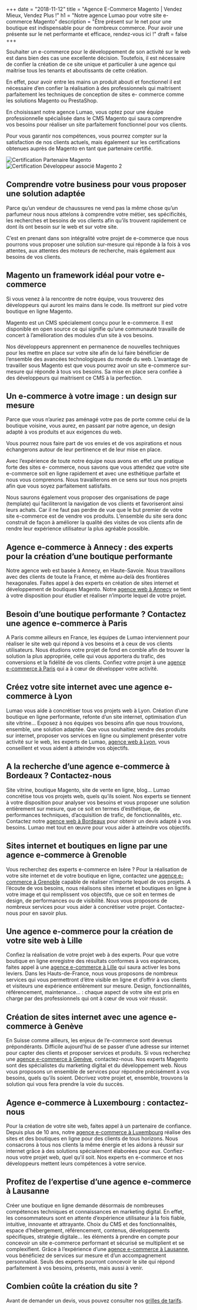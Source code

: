 +++
date = "2018-11-12"
title = "Agence E-Commerce Magento | Vendez Mieux, Vendez Plus !"
h1 = "Notre agence Lumao pour votre site e-commerce Magento"
description = "Être présent sur le net pour une boutique est indispensable pour de nombreux commerce. Pour avoir une présente sur le net performante et efficace, rendez-vous ici !"
draft = false
+++

Souhaiter un e-commerce pour le développement de son activité sur le web est dans bien des cas
une excellente décision. Toutefois, il est nécessaire de confier la création de ce site unique et
particulier à une agence qui maitrise tous les tenants et aboutissants de cette création.

En effet, pour avoir entre les mains un produit abouti et fonctionnel il est nécessaire d’en confier la
réalisation à des professionnels qui maitrisent parfaitement les techniques de conception de sites e-
commerce comme les solutions Magento ou PrestaShop.

En choisissant notre agence Lumao, vous optez pour une équipe professionnelle spécialisée dans le
CMS Magento qui saura comprendre vos besoins pour réaliser un site parfaitement fonctionnel pour vos
clients.

Pour vous garantir nos compétences, vous pourrez compter sur la satisfaction de nos clients actuels,
mais également sur les certifications obtenues auprès de Magento en tant que partenaire certifié.

<div class="row">
    <div class="col-xs-6"><img class="animate zoomIn margin-auto" src="/images/certification/community.png" alt="Certification Partenaire Magento" /></div>
    <div class="col-xs-6"><img class="animate zoomIn margin-auto" src="/images/certification/big_associate_developer_m2.png" alt="Certification Développeur associé Magento 2" /></div>
</div>

## Comprendre votre business pour vous proposer une solution adaptée

Parce qu’un vendeur de chaussures ne vend pas la même chose qu’un parfumeur nous nous attelons
à comprendre votre métier, ses spécificités, les recherches et besoins de vos clients afin qu’ils
trouvent rapidement ce dont ils ont besoin sur le web et sur votre site.

C’est en prenant dans son intégralité votre projet de e-commerce que nous pourrons vous proposer
une solution sur-mesure qui réponde à la fois à vos attentes, aux attentes des moteurs de recherche,
mais également aux besoins de vos clients.

## Magento un framework idéal pour votre e-commerce

Si vous venez à la rencontre de notre équipe, vous trouverez des développeurs qui auront les mains
dans le code. Ils mettront sur pied votre boutique en ligne Magento.

Magento est un CMS spécialement conçu pour le e-commerce. Il est disponible en open source ce qui
signifie qu’une communauté travaille de concert à l’amélioration des modules d’un site à vos
besoins.

Nos développeurs apprennent en permanence de nouvelles techniques pour les mettre en place sur
votre site afin de lui faire bénéficier de l’ensemble des avancées technologiques du monde du web.
L’avantage de travailler sous Magento est que vous pourrez avoir un site e-commerce sur-mesure qui
réponde à tous vos besoins. Sa mise en place sera confiée à des développeurs qui maitrisent ce CMS
à la perfection.

## Un e-commerce à votre image : un design sur mesure

Parce que vous n’auriez pas aménagé votre pas de porte comme celui de la boutique voisine, vous
aurez, en passant par notre agence, un design adapté à vos produits et aux exigences du web.

Vous pourrez nous faire part de vos envies et de vos aspirations et nous échangerons autour de leur
pertinence et de leur mise en place.

Avec l’expérience de toute notre équipe nous avons en effet une pratique forte des sites e-
commerce, nous savons que vous attendez que votre site e-commerce soit en ligne rapidement et avec une esthétique parfaite et nous vous comprenons. Nous travaillerons en ce sens sur tous nos
projets afin que vous soyez parfaitement satisfaits.

Nous saurons également vous proposer des organisations de page (template) qui faciliteront la
navigation de vos clients et favoriseront ainsi leurs achats. Car il ne faut pas perdre de vue que le but
premier de votre site e-commerce est de vendre vos produits. L’ensemble du site sera donc construit
de façon à améliorer la qualité des visites de vos clients afin de rendre leur expérience utilisateur la
plus agréable possible.

## Agence e-commerce à Annecy : des experts pour la création d’une boutique performante

Notre agence web est basée à Annecy, en Haute-Savoie. Nous travaillons avec des clients de toute la France, et même au-delà des frontières hexagonales. Faites appel à des experts en création de sites internet 
et développement de boutiques Magento. Notre [agence web à Annecy](/agence-ecom/annecy/) se tient à votre disposition pour étudier et réaliser n’importe lequel de votre projet.

## Besoin d’une boutique performante ? Contactez une agence e-commerce à Paris

A Paris comme ailleurs en France, les équipes de Lumao interviennent pour réaliser le site web qui répond à vos besoins et à ceux de vos clients utilisateurs. Nous étudions votre projet de fond en comble afin de trouver la solution la plus appropriée, 
celle qui vous apportera du trafic, des conversions et la fidélité de vos clients. Confiez votre projet à une [agence e-commerce à Paris](/agence-ecom/paris/) qui a à cœur de développer votre activité.

## Créez votre site internet avec une agence e-commerce à Lyon 

Lumao vous aide à concrétiser tous vos projets web à Lyon. Création d’une boutique en ligne performante, refonte d’un site internet, optimisation d’un site vitrine… Exposez à nos équipes vos besoins afin que nous trouvions, ensemble, une solution adaptée. Que vous souhaitiez vendre des produits sur internet, proposer vos services en ligne ou simplement présenter votre activité sur le web, les experts de Lumao, [agence web à Lyon](/agence-ecom/lyon/), vous conseillent et vous aident à atteindre vos objectifs.

## A la recherche d’une agence e-commerce à Bordeaux ? Contactez-nous

Site vitrine, boutique Magento, site de vente en ligne, blog… Lumao concrétise tous vos projets web, quels qu’ils soient. Nos experts se tiennent à votre disposition pour analyser vos besoins et vous proposer une solution entièrement sur mesure, que ce soit en termes d’esthétique, de performances techniques, d’acquisition de trafic, de fonctionnalités, etc. Contactez notre [agence web à Bordeaux](/agence-ecom/bordeaux/) pour obtenir un devis adapté à vos besoins. Lumao met tout en œuvre pour vous aider à atteindre vos objectifs.

## Sites internet et boutiques en ligne par une agence e-commerce à Grenoble

Vous recherchez des experts e-commerce en Isère ? Pour la réalisation de votre site internet et de votre boutique en ligne, contactez une [agence e-commerce à Grenoble](/agence-ecom/grenoble/) capable de réaliser n’importe lequel de vos projets. A l’écoute de vos besoins, nous réalisons sites internet et boutiques en ligne à votre image et qui remplissent vos objectifs, que ce soit en termes de design, de performances ou de visibilité. Nous vous proposons de nombreux services pour vous aider à concrétiser votre projet. Contactez-nous pour en savoir plus.

## Une agence e-commerce pour la création de votre site web à Lille

Confiez la réalisation de votre projet web à des experts. Pour que votre boutique en ligne enregistre des résultats conformes à vos espérances, faites appel à une [agence e-commerce à Lille](/agence-ecom/lille/) qui saura activer les bons leviers. Dans les Hauts-de-France, nous vous proposons de nombreux services qui vous permettront d’être visible en ligne et d’offrir à vos clients et visiteurs une expérience entièrement sur mesure. Design, fonctionnalités, référencement, maintenance… : chaque aspect de votre site est pris en charge par des professionnels qui ont à cœur de vous voir réussir.

## Création de sites internet avec une agence e-commerce à Genève

En Suisse comme ailleurs, les enjeux de l’e-commerce sont devenus prépondérants. Difficile aujourd’hui de se passer d’une adresse sur internet pour capter des clients et proposer services et produits. Si vous recherchez une [agence e-commerce à Genève](/agence-ecom/geneve/), contactez-nous. Nos experts Magento sont des spécialistes du marketing digital et du développement web. Nous vous proposons un ensemble de services pour répondre précisément à vos besoins, quels qu’ils soient. Décrivez votre projet et, ensemble, trouvons la solution qui vous fera prendre la voie du succès.

## Agence e-commerce à Luxembourg : contactez-nous

Pour la création de votre site web, faites appel à un partenaire de confiance. Depuis plus de 10 ans, notre [agence e-commerce à Luxembourg](/agence-ecom/luxembourg/) réalise des sites et des boutiques en ligne pour des clients de tous horizons. Nous consacrons à tous nos clients la même énergie et les aidons à réussir sur internet grâce à des solutions spécialement élaborées pour eux. Confiez-nous votre projet web, quel qu’il soit. Nos experts en e-commerce et nos développeurs mettent leurs compétences à votre service.

## Profitez de l’expertise d’une agence e-commerce à Lausanne

Créer une boutique en ligne demande désormais de nombreuses compétences techniques et connaissances en marketing digital. En effet, les consommateurs sont en attente d’expérience utilisateur à la fois fiable, intuitive, innovante et attrayante. Choix du CMS et des fonctionnalités, espace d’hébergement, référencement, contenus, développements spécifiques, stratégie digitale… les éléments à prendre en compte pour concevoir un site e-commerce performant et sécurisé se multiplient et se complexifient. Grâce à l’expérience d’une [agence e-commerce à Lausanne](/agence-ecom/lausanne/), vous bénéficiez de services sur mesure et d’un accompagnement personnalisé. Seuls des experts pourront concevoir le site qui répond parfaitement à vos besoins, présents, mais aussi à venir.

## Combien coûte la création du site ?

Avant de demander un devis, vous pouvez consulter nos [grilles de tarifs](/agence-ecom/grille-tarif/).